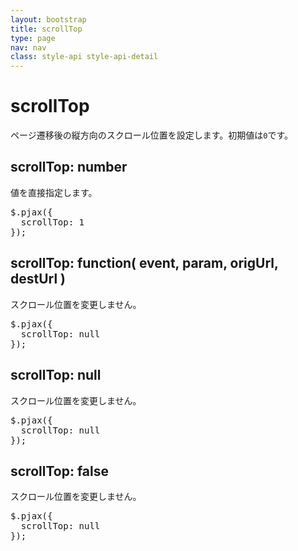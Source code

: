 ```yaml
---
layout: bootstrap
title: scrollTop
type: page
nav: nav
class: style-api style-api-detail
---
```


# scrollTop
ページ遷移後の縦方向のスクロール位置を設定します。初期値は`0`です。

## scrollTop: number
値を直接指定します。

<pre class="sh brush: js;">
$.pjax({
  scrollTop: 1
});
</pre>

## scrollTop: function( event, param, origUrl, destUrl )
スクロール位置を変更しません。

<pre class="sh brush: js;">
$.pjax({
  scrollTop: null
});
</pre>

## scrollTop: null
スクロール位置を変更しません。

<pre class="sh brush: js;">
$.pjax({
  scrollTop: null
});
</pre>

## scrollTop: false
スクロール位置を変更しません。

<pre class="sh brush: js;">
$.pjax({
  scrollTop: null
});
</pre>
